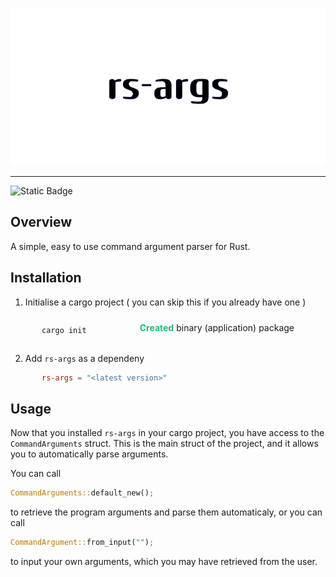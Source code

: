 ![Image](./assets/banner.png)
***
![Static Badge](https://img.shields.io/badge/crates-io-f66a00?link=https%3A%2F%2Fcrates.io%2Fcrates%2Frs-args)
## Overview
A simple, easy to use command argument parser for Rust.

## Installation
1. Initialise a cargo project ( you can skip this if you already have one )
<div style="display: flex; justify-content: space-between; padding: 0 50px 0 50px;">
<div>

```bash
cargo init
```
</div>
<div style="padding-top: 10px;">
    <span style="color: #21ba79; font-weight: 700; margin-right: 4px">Created</span>binary (application) package
</div>
</div>

2. Add `rs-args` as a dependeny
<div style="padding: 0 50px 0 50px;">

```toml
rs-args = "<latest version>"
```
</div>

## Usage
Now that you installed `rs-args` in your cargo project, you have
access to the `CommandArguments` struct. This is the main struct
of the project, and it allows you to automatically parse arguments.

You can call
```rust
CommandArguments::default_new();
```

to retrieve the program arguments and parse them automaticaly, or
you can call
```rust
CommandArgument::from_input("");
```

to input your own arguments, which you may have retrieved from the
user.
